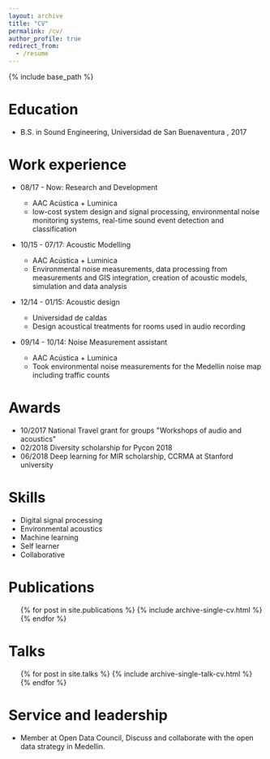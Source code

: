 ```yaml
---
layout: archive
title: "CV"
permalink: /cv/
author_profile: true
redirect_from:
  - /resume
---
```


{% include base_path %}

Education
======
* B.S. in Sound Engineering, Universidad de San Buenaventura , 2017

Work experience
======
* 08/17 - Now: Research and Development
  * AAC Acústica + Luminica
  * low-cost system design and signal processing, environmental noise monitoring systems,
    real-time sound event detection and classification

* 10/15 - 07/17: Acoustic Modelling
  * AAC Acústica + Luminica
  * Environmental noise measurements, data processing from measurements
    and GIS integration, creation of acoustic models, simulation and data analysis
    
* 12/14 - 01/15: Acoustic design
  * Universidad de caldas
  * Design acoustical treatments for rooms used in audio recording
    
* 09/14 - 10/14: Noise Measurement assistant
  * AAC Acústica + Luminica
  * Took environmental noise measurements for the Medellin noise map including traffic counts
 
Awards
====== 
  * 10/2017 National Travel grant for groups "Workshops of audio and acoustics"
  * 02/2018 Diversity scholarship for Pycon 2018
  * 06/2018 Deep learning for MIR scholarship, CCRMA at Stanford university

Skills
======
* Digital signal processing
* Environmental acoustics
* Machine learning
* Self learner
* Collaborative

Publications
======
  <ul>{% for post in site.publications %}
    {% include archive-single-cv.html %}
  {% endfor %}</ul>
  
Talks
======
  <ul>{% for post in site.talks %}
    {% include archive-single-talk-cv.html %}
  {% endfor %}</ul>
  
  
Service and leadership
======
* Member at Open Data Council, Discuss and collaborate with the open data strategy in Medellin.
